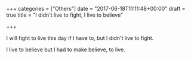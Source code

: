+++
categories = ["Others"]
date = "2017-06-18T11:11:48+00:00"
draft = true
title = "I didn't live to fight, I live to believe"

+++


I will fight to live this day if I have to, but I didn't live to fight.

I live to believe but I had to make believe, to live.